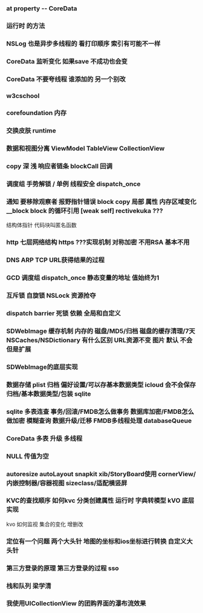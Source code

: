 ### at property -- CoreData

### 运行时 的方法

### NSLog 也是异步多线程的 看打印顺序 索引有可能不一样

### CoreData 监听变化 如果save 不成功也会变

### CoreData  不要夸线程  谁添加的 另一个别改

### w3cschool

### corefoundation  内存

### 交换皮肤 runtime 

### 数据和视图分离 ViewModel TableView CollectionView


### copy 深 浅  响应者链条 blockCall 回调 

### 调度组 手势解锁 / 单例 线程安全 dispatch_once 


### 通知 要移除观察者  报野指针错误 block copy 局部 属性 内存区域变化 __block  block 的循环引用 [weak self]   rectivekuka ???

结构体指针 代码块叫匿名函数 

### http 七层网络结构  https ???实现机制  对称加密 不用RSA 基本不用

### DNS ARP TCP URL获得结果的过程

### GCD 调度组 dispatch_once  静态变量的地址 值始终为1

### 互斥锁 自旋锁  NSLock 资源抢夺

### dispatch barrier 死锁 依赖 全局和自定义

### SDWebImage 缓存机制 内存的 磁盘/MD5/归档 磁盘的缓存清理/7天 NSCaches/NSDictionary 有什么区别  URL资源不变 图片 默认 不会  但是扩展

### SDWebImage的底层实现

###  数据存储 plist 归档 偏好设置/可以存基本数据类型  icloud 会不会保存  归档/基本数据类型/包装  sqlite

### sqlite 多表连查 事务/回滚/FMDB怎么做事务 数据库加密/FMDB怎么做加密 模糊查询 数据升级/迁移   FMDB多线程处理  databaseQueue

### CoreData 多表 升级 多线程

### NULL 传值为空 

### autoresize autoLayout snapkit xib/StoryBoard使用  cornerView/内嵌控制器/容器视图 sizeclass/适配横竖屏 

### KVC的查找顺序  如何kvc 分类创建属性 运行时 字典转模型  kVO 底层实现

kvo 如何监视 集合的变化 增删改 

### 定位有一个问题 两个大头针 地图的坐标和ios坐标进行转换  自定义大头针

### 第三方登录的原理 第三方登录的过程 sso 

### 栈和队列 梁学清

### 我使用UICollectionView 的团购界面的瀑布流效果
